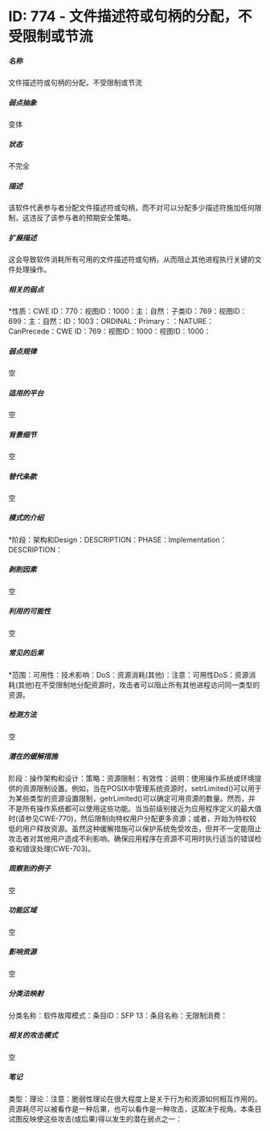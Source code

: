 # ID: 774 - 文件描述符或句柄的分配，不受限制或节流
<h5>名称</h5>文件描述符或句柄的分配，不受限制或节流
<h5>弱点抽象</h5>变体
<h5>状态</h5>不完全
<h5>描述</h5>该软件代表参与者分配文件描述符或句柄，而不对可以分配多少描述符施加任何限制，这违反了该参与者的预期安全策略。
<h5>扩展描述</h5>这会导致软件消耗所有可用的文件描述符或句柄，从而阻止其他进程执行关键的文件处理操作。
<h5>相关的弱点</h5>*性质：CWE ID：770：视图ID：1000：主：自然：子类ID：769：视图ID：699：主：自然：ID：1003：ORDINAL：Primary：：NATURE：CanPrecede：CWE ID：769：视图ID：1000：视图ID：1000：
<h5>弱点规律</h5>空
<h5>适用的平台</h5>空
<h5>背景细节</h5>空
<h5>替代条款</h5>空
<h5>模式的介绍</h5>*阶段：架构和Design：DESCRIPTION：PHASE：Implementation：DESCRIPTION：
<h5>剥削因素</h5>空
<h5>利用的可能性</h5>空
<h5>常见的后果</h5>*范围：可用性：技术影响：DoS：资源消耗(其他)：注意：可用性DoS：资源消耗(其他)在不受限制地分配资源时，攻击者可以阻止所有其他进程访问同一类型的资源。
<h5>检测方法</h5>空
<h5>潜在的缓解措施</h5>阶段：操作架构和设计：策略：资源限制：有效性：说明：使用操作系统或环境提供的资源限制设置。例如，当在POSIX中管理系统资源时，setrLimited()可以用于为某些类型的资源设置限制，getrLimited()可以确定可用资源的数量。然而，并不是所有操作系统都可以使用这些功能。当当前级别接近为应用程序定义的最大值时(请参见CWE-770)，然后限制向特权用户分配更多资源；或者，开始为特权较低的用户释放资源。虽然这种缓解措施可以保护系统免受攻击，但并不一定能阻止攻击者对其他用户造成不利影响。确保应用程序在资源不可用时执行适当的错误检查和错误处理(CWE-703)。
<h5>观察到的例子</h5>空
<h5>功能区域</h5>空
<h5>影响资源</h5>空
<h5>分类法映射</h5>分类名称：软件故障模式：条目ID：SFP 13：条目名称：无限制消费：
<h5>相关的攻击模式</h5>空
<h5>笔记</h5>类型：理论：注意：脆弱性理论在很大程度上是关于行为和资源如何相互作用的。资源耗尽可以被看作是一种后果，也可以看作是一种攻击，这取决于视角。本条目试图反映使这些攻击(或后果)得以发生的潜在弱点之一：


